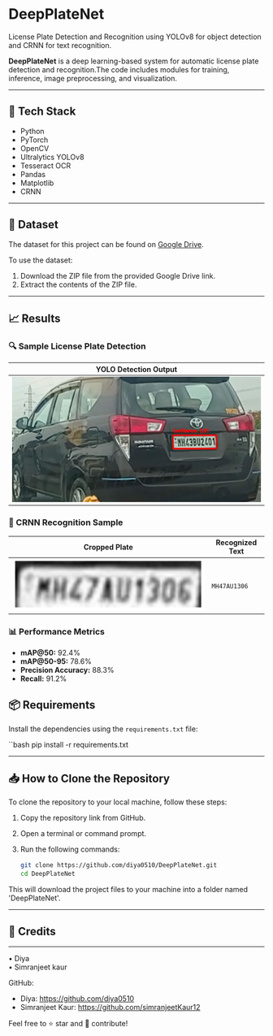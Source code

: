 # DeepPlateNet
License Plate Detection and Recognition using YOLOv8 for object detection and CRNN for text recognition.

**DeepPlateNet** is a deep learning-based system for automatic license plate detection and recognition.The code includes modules for training, inference, image preprocessing, and visualization.

---

## 🚀 Tech Stack

- Python
- PyTorch
- OpenCV
- Ultralytics YOLOv8
- Tesseract OCR
- Pandas
- Matplotlib
- CRNN
---

## 📂 Dataset

The dataset for this project can be found on [Google Drive](https://drive.google.com/file/d/1EPJUq4_MQOd4-R-9cyzyfE_pE1lhKdjg/view?usp=sharing).

To use the dataset:

1. Download the ZIP file from the provided Google Drive link.
2. Extract the contents of the ZIP file.

---
## 📈 Results

### 🔍 Sample License Plate Detection

| YOLO Detection Output |
|-------------------------|
|![output](results/output1.png) |

### 🔡 CRNN Recognition Sample

| Cropped Plate | Recognized Text |
|---------------|-----------------|
| ![plate](results/plate1.png) | `MH47AU1306` |


### 📊 Performance Metrics

- **mAP@50:** 92.4%  
- **mAP@50-95:** 78.6%  
- **Precision Accuracy:** 88.3%
- **Recall:** 91.2%

## 📦 Requirements

Install the dependencies using the `requirements.txt` file:

``bash
pip install -r requirements.txt

---

## 📥 How to Clone the Repository

To clone the repository to your local machine, follow these steps:

1. Copy the repository link from GitHub.
2. Open a terminal or command prompt.
3. Run the following commands:

   ```bash
   git clone https://github.com/diya0510/DeepPlateNet.git
   cd DeepPlateNet

This will download the project files to your machine into a folder named 'DeepPlateNet'.

---
## 🙌 Credits
---------

• Diya   
• Simranjeet kaur 

GitHub:
- Diya: https://github.com/diya0510
- Simranjeet Kaur: https://github.com/simranjeetKaur12

Feel free to ⭐ star and 🤝 contribute!
